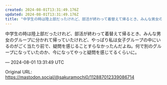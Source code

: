 ```yaml
---
created: 2024-08-01T13:31:49.176Z
updated: 2024-08-01T13:31:49.176Z
title: "中学生の時は陸上部だったけれど、部活が終わって着替えて帰るとき、みんな男女のグループに分かれて帰っていたけれど、やっぱり私は女子グループの中にいるのがごく当たり[...]"
---
```


<p>中学生の時は陸上部だったけれど、部活が終わって着替えて帰るとき、みんな男女のグループに分かれて帰っていたけれど、やっぱり私は女子グループの中にいるのがごく当たり前で、疑問を感じることすらなかったんだよね。何で別のグループになっていたのか、今になってやっと疑問を感じてるくらいに。</p>

&mdash; 2024-08-01 13:31:49 UTC

Original URL: https://mastodon.social/@sakuramochi0/112887012339086714
